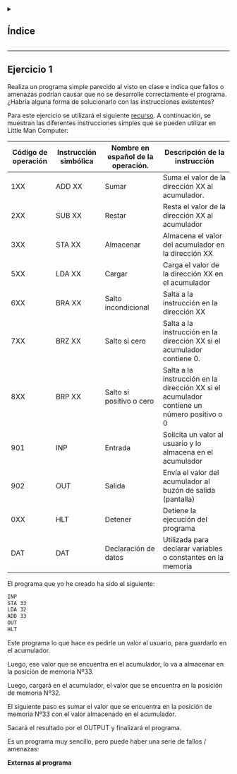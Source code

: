 <details>
  <summary><h2>Índice</h2></summary>
  
 - [Introducción](#introducción)
</details>

---

## Ejercicio 1

Realiza un programa simple parecido al visto en clase e indica que fallos o amenazas podrían causar que no se desarrolle correctamente el programa. 
¿Habría alguna forma de solucionarlo con las instrucciones existentes? 

Para este ejercicio se utilizará el siguiente [recurso](https://peterhigginson.co.uk/lmc/?F5=19-Jun-25_16:11:29). 
A continuación, se muestran las diferentes instrucciones simples que se pueden utilizar en Little Man Computer:  


| Código de operación | Instrucción simbólica | Nombre en español de la operación. | Descripción de la instrucción                                                              |
| ------------------- | --------------------- | ---------------------------------- | ------------------------------------------------------------------------------------------ |
| 1XX                 | ADD XX                | Sumar                              | Suma el valor de la dirección XX al acumulador.                                            |
| 2XX                 | SUB XX                | Restar                             | Resta el valor de la dirección XX al acumulador                                            |
| 3XX                 | STA XX                | Almacenar                          | Almacena el valor del acumulador en la dirección XX                                        |
| 5XX                 | LDA XX                | Cargar                             | Carga el valor de la dirección XX en el acumulador                                         |
| 6XX                 | BRA XX                | Salto incondicional                | Salta a la instrucción en la dirección XX                                                  |
| 7XX                 | BRZ XX                | Salto si cero                      | Salta a la instrucción en la dirección XX si el acumulador contiene 0.                     |
| 8XX                 | BRP XX                | Salto si positivo o cero           | Salta a la instrucción en la dirección XX si el acumulador contiene un número positivo o 0 |
| 901                 | INP                   | Entrada                            | Solicita un valor al usuario y lo almacena en el acumulador                                |
| 902                 | OUT                   | Salida                             | Envía el valor del acumulador al buzón de salida (pantalla)                                |
| 0XX                 | HLT                   | Detener                            | Detiene la ejecución del programa                                                          |
| DAT                 | DAT                   | Declaración de datos               | Utilizada para declarar variables o constantes en la memoria                               |

El programa que yo he creado ha sido el siguiente:

```bash
INP 
STA 33 
LDA 32 
ADD 33 
OUT 
HLT 
```

Este programa lo que hace es pedirle un valor al usuario, para guardarlo en el acumulador. 

Luego, ese valor que se encuentra en el acumulador, lo va a almacenar en la posición de memoria Nº33. 

Luego, cargará en el acumulador, el valor que se encuentra en la posición de memoria Nº32. 

El siguiente paso es sumar el valor que se encuentra en la posición de memoria Nº33 con el valor almacenado en el acumulador. 

Sacará el resultado por el OUTPUT y finalizará el programa.

Es un programa muy sencillo, pero puede haber una serie de fallos / amenazas:


**Externas al programa**
















































































